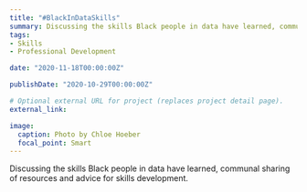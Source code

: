 ```yaml
---
title: "#BlackInDataSkills"
summary: Discussing the skills Black people in data have learned, communal sharing of resources and advice for skills development.
tags:
- Skills
- Professional Development

date: "2020-11-18T00:00:00Z"

publishDate: "2020-10-29T00:00:00Z"

# Optional external URL for project (replaces project detail page).
external_link: 

image:
  caption: Photo by Chloe Hoeber
  focal_point: Smart
---
```


Discussing the skills Black people in data have learned, communal sharing of resources and advice for skills development. 